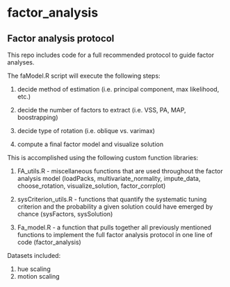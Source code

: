 # factor_analysis
## Factor analysis protocol

This repo includes code for a full recommended protocol to guide factor analyses. 

The faModel.R script will execute the following steps:

1. decide method of estimation (i.e. principal component, max likelihood, etc.)

2. decide the number of factors to extract (i.e. VSS, PA, MAP, boostrapping)

3. decide type of rotation (i.e. oblique vs. varimax)

4. compute a final factor model and visualize solution

This is accomplished using the following custom function libraries:

1. FA_utils.R - miscellaneous functions that are used throughout the factor analysis model
   (loadPacks, multivariate_normality, impute_data, choose_rotation, visualize_solution, factor_corrplot)
    
2. sysCriterion_utils.R - functions that quantify the systematic tuning criterion and the probability a
   given solution could have emerged by chance
   (sysFactors, sysSolution)
    
3. Fa_model.R - a function that pulls together all previously mentioned functions to implement the full 
   factor analysis protocol in one line of code
   (factor_analysis)
   
Datasets included:

1. hue scaling
2. motion scaling
